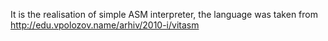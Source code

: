 It is the realisation of simple ASM interpreter, the language was taken from http://edu.vpolozov.name/arhiv/2010-i/vitasm
